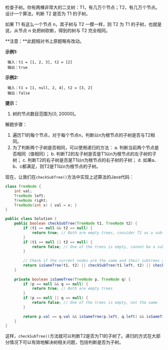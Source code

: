 检查子树。你有两棵非常大的二叉树：T1，有几万个节点；T2，有几万个节点。设计一个算法，判断 T2 是否为 T1 的子树。              

如果 T1 有这么一个节点 n，其子树与 T2 一模一样，则 T2 为 T1 的子树，也就是说，从节点 n 处把树砍断，得到的树与 T2 完全相同。

**注意：**此题相对书上原题略有改动。

**示例1:**

```
 输入：t1 = [1, 2, 3], t2 = [2]
 输出：true
```

**示例2:**

```
 输入：t1 = [1, null, 2, 4], t2 = [3, 2]
 输出：false
```

**提示：**

1. 树的节点数目范围为[0, 20000]。                       





解题步骤：

1. 遍历T1的每个节点，对于每个节点n，判断以n为根节点的子树是否与T2相同。
2. 为了判断两个子树是否相同，可以使用递归的方法：
   a. 判断当前两个节点是否相同（值相同）；
   b. 判断T2的左子树是否是T1以n为根节点的左子树的子树；
   c. 判断T2的右子树是否是T1以n为根节点的右子树的子树；
   d. 如果a、b、c都满足，则T2是T1以n为根节点的子树。

现在，让我们在`checkSubTree()`方法中实现上述算法的Java代码：

```java
class TreeNode {
    int val;
    TreeNode left;
    TreeNode right;
    TreeNode(int x) { val = x; }
}

public class Solution {
    public boolean checkSubTree(TreeNode t1, TreeNode t2) {
        if (t1 == null && t2 == null) {
            return true; // Both are empty trees, consider T2 as a subtree of T1
        }
        if (t1 == null || t2 == null) {
            return false; // One of the trees is empty, cannot be a subtree
        }
        
        // Check if the current nodes are the same and their subtrees are also the same
        return isSameTree(t1, t2) || checkSubTree(t1.left, t2) || checkSubTree(t1.right, t2);
    }
    
    private boolean isSameTree(TreeNode p, TreeNode q) {
        if (p == null && q == null) {
            return true; // Both are empty trees
        }
        if (p == null || q == null) {
            return false; // One of the trees is empty, not the same
        }
        
        return p.val == q.val && isSameTree(p.left, q.left) && isSameTree(p.right, q.right);
    }
}
```

这样，`checkSubTree()`方法就可以判断T2是否为T1的子树了。递归的方式在大部分情况下可以有效地解决树相关问题，包括判断是否为子树。